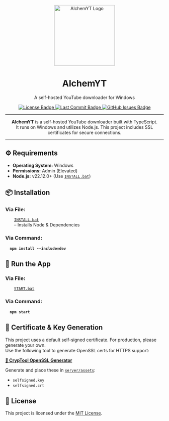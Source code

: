 <!-- Project Logo -->
<p align="center">
  <img src="https://iili.io/FUfTL67.gif" alt="AlchemYT Logo" style="max-width: 90vw; height: 20vw;">
</p>

<!-- Project Title -->
<h1 align="center"><b>AlchemYT</b></h1>
<p align="center">
  A self-hosted YouTube downloader for Windows
</p>

<!-- Shields -->
<div align="center">
  <a href="https://github.com/AlchemistChief/AlchemYT/blob/main/LICENSE.md">
    <img src="https://img.shields.io/github/license/AlchemistChief/AlchemYT?color=green&style=flat&label=License" alt="License Badge" />
  </a>
  <a href="https://github.com/AlchemistChief/AlchemYT/commits/main">
    <img src="https://img.shields.io/github/last-commit/AlchemistChief/AlchemYT?color=blue&style=flat&label=Last%20Commit" alt="Last Commit Badge" />
  </a>
  <a href="https://github.com/AlchemistChief/AlchemYT/issues">
    <img src="https://img.shields.io/github/issues/AlchemistChief/AlchemYT?color=orange&logo=github&logoColor=white&style=flat" alt="GitHub Issues Badge" />
  </a>
</div>

<hr>

<!-- Project Description -->
<p align="center">
  <b>AlchemYT</b> is a self-hosted YouTube downloader built with TypeScript.<br>
  It runs on Windows and utilizes Node.js. This project includes SSL certificates for secure connections.
</p>

<hr>

<!-- Requirements -->
<h2>⚙ Requirements</h2>
<ul>
  <li><b>Operating System:</b> Windows</li>
  <li><b>Permissions:</b> Admin (Elevated)</li>
  <li><b>Node.js:</b> v22.12.0+ (Use <a href="INSTALL.bat"><code>INSTALL.bat</code></a>)</li>
</ul>

<!-- Installation -->
<h2>📦 Installation</h2>
<h3>Via File:</h3>
<div style="margin-left: 2em;">
  <a href="INSTALL.bat"><code>INSTALL.bat</code></a>
  </br>– Installs Node & Dependencies
</div>

<h3>Via Command:</h3>
<div style="margin-left: 1em;">
  <pre><code><b>npm install --include=dev</b></code></pre>
</div>

<!-- Run the App -->
<h2>🚀 Run the App</h2>
<h3>Via File:</h3>
<div style="margin-left: 2em;">
  <a href="START.bat"><code>START.bat</code></a>
</div>

<h3>Via Command:</h3>
<div style="margin-left: 1em;">
  <pre><code><b>npm start</b></code></pre>
</div>

<!-- Certificate -->

<h2>🔐 Certificate & Key Generation</h2>

<p>
  This project uses a default self-signed certificate. For production, please generate your own.<br>
  Use the following tool to generate OpenSSL certs for HTTPS support:
</p>

<p>
   <a href="https://www.cryptool.org/de/cto/openssl/" target="_blank"><b>🔗 CrypTool OpenSSL Generator</b></a>
</p>

<p>Generate and place these in <a href="server/assets"><code>server/assets</code></a>:</p>
<ul>
  <li><code>selfsigned.key</code></li>
  <li><code>selfsigned.crt</code></li>
</ul>

<!-- License -->

<h2>📄 License</h2>
<p>This project is licensed under the <a href="LICENSE.md">MIT License</a>.</p>